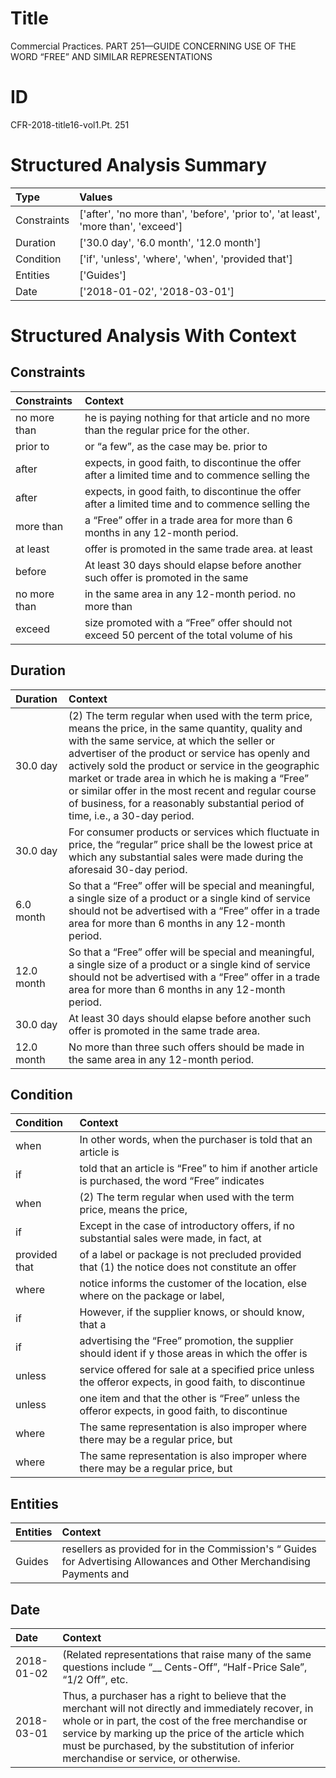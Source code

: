# Title

 Commercial Practices. PART 251—GUIDE CONCERNING USE OF THE WORD “FREE” AND SIMILAR REPRESENTATIONS


# ID

 CFR-2018-title16-vol1.Pt. 251


# Structured Analysis Summary

| Type        | Values                                                                             |
|:------------|:-----------------------------------------------------------------------------------|
| Constraints | ['after', 'no more than', 'before', 'prior to', 'at least', 'more than', 'exceed'] |
| Duration    | ['30.0 day', '6.0 month', '12.0 month']                                            |
| Condition   | ['if', 'unless', 'where', 'when', 'provided that']                                 |
| Entities    | ['Guides']                                                                         |
| Date        | ['2018-01-02', '2018-03-01']                                                       |


# Structured Analysis With Context

 


## Constraints

| Constraints   | Context                                                                                               |
|:--------------|:------------------------------------------------------------------------------------------------------|
| no more than  | he is paying nothing for that article and no more than  the regular price for the other.              |
| prior to      | or &#8220;a few&#8221;, as the case may be. prior to                                                  |
| after         | expects, in good faith, to discontinue the offer after a limited time and to commence selling the     |
| after         | expects, in good faith, to discontinue the offer after a limited time and to commence selling the     |
| more than     | a &#8220;Free&#8221; offer in a trade area for more than  6 months in any 12-month period.            |
| at least      | offer is promoted in the same trade area. at least                                                    |
| before        | At least 30 days should elapse  before another such offer is promoted in the same                     |
| no more than  | in the same area in any 12-month period. no more than                                                 |
| exceed        | size promoted with a &#8220;Free&#8221; offer should not exceed 50 percent of the total volume of his |


## Duration

| Duration   | Context                                                                                                                                                                                                                                                                                                                                                                                                                                                                 |
|:-----------|:------------------------------------------------------------------------------------------------------------------------------------------------------------------------------------------------------------------------------------------------------------------------------------------------------------------------------------------------------------------------------------------------------------------------------------------------------------------------|
| 30.0 day   | (2) The term regular when used with the term price, means the price, in the same quantity, quality and with the same service, at which the seller or advertiser of the product or service has openly and actively sold the product or service in the geographic market or trade area in which he is making a &#8220;Free&#8221; or similar offer in the most recent and regular course of business, for a reasonably substantial period of time, i.e., a 30-day period. |
| 30.0 day   | For consumer products or services which fluctuate in price, the &#8220;regular&#8221; price shall be the lowest price at which any substantial sales were made during the aforesaid 30-day period.                                                                                                                                                                                                                                                                      |
| 6.0 month  | So that a &#8220;Free&#8221; offer will be special and meaningful, a single size of a product or a single kind of service should not be advertised with a &#8220;Free&#8221; offer in a trade area for more than 6 months in any 12-month period.                                                                                                                                                                                                                       |
| 12.0 month | So that a &#8220;Free&#8221; offer will be special and meaningful, a single size of a product or a single kind of service should not be advertised with a &#8220;Free&#8221; offer in a trade area for more than 6 months in any 12-month period.                                                                                                                                                                                                                       |
| 30.0 day   | At least 30 days should elapse before another such offer is promoted in the same trade area.                                                                                                                                                                                                                                                                                                                                                                            |
| 12.0 month | No more than three such offers should be made in the same area in any 12-month period.                                                                                                                                                                                                                                                                                                                                                                                  |


## Condition

| Condition     | Context                                                                                                                  |
|:--------------|:-------------------------------------------------------------------------------------------------------------------------|
| when          | In other words,  when the purchaser is told that an article is                                                           |
| if            | told that an article is &#8220;Free&#8221; to him if another article is purchased, the word &#8220;Free&#8221; indicates |
| when          | (2) The term regular  when used with the term price, means the price,                                                    |
| if            | Except in the case of introductory offers,  if no substantial sales were made, in fact, at                               |
| provided that | of a label or package is not precluded provided that (1) the notice does not constitute an offer                         |
| where         | notice informs the customer of the location, else where  on the package or label,                                        |
| if            | However,  if the supplier knows, or should know, that a                                                                  |
| if            | advertising the &#8220;Free&#8221; promotion, the supplier should ident if y those areas in which the offer is           |
| unless        | service offered for sale at a specified price unless the offeror expects, in good faith, to discontinue                  |
| unless        | one item and that the other is &#8220;Free&#8221; unless the offeror expects, in good faith, to discontinue              |
| where         | The same representation is also improper  where  there may be a regular price, but                                       |
| where         | The same representation is also improper  where  there may be a regular price, but                                       |


## Entities

| Entities   | Context                                                                                                                      |
|:-----------|:-----------------------------------------------------------------------------------------------------------------------------|
| Guides     | resellers as provided for in the Commission's &#8220; Guides for Advertising Allowances and Other Merchandising Payments and |


## Date

| Date       | Context                                                                                                                                                                                                                                                                                                      |
|:-----------|:-------------------------------------------------------------------------------------------------------------------------------------------------------------------------------------------------------------------------------------------------------------------------------------------------------------|
| 2018-01-02 | (Related representations that raise many of the same questions include &#8220;__ Cents-Off&#8221;, &#8220;Half-Price Sale&#8221;, &#8220;1/2 Off&#8221;, etc.                                                                                                                                                |
| 2018-03-01 | Thus, a purchaser has a right to believe that the merchant will not directly and immediately recover, in whole or in part, the cost of the free merchandise or service by marking up the price of the article which must be purchased, by the substitution of inferior merchandise or service, or otherwise. |


